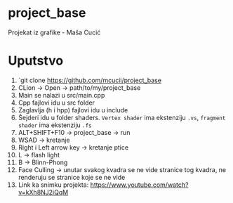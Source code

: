 # project_base
Projekat iz grafike - Maša Cucić


# Uputstvo
1. `git clone https://github.com/mcucii/project_base
2. CLion -> Open -> path/to/my/project_base
3. Main se nalazi u src/main.cpp
4. Cpp fajlovi idu u src folder
5. Zaglavlja (h i hpp) fajlovi idu u include
6. Šejderi idu u folder shaders. `Vertex shader` ima ekstenziju `.vs`, `fragment shader` ima ekstenziju `.fs`
7. ALT+SHIFT+F10 -> project_base -> run
8. WSAD -> kretanje
9. Right i Left arrow key -> kretanje ptice
10. L -> flash light
11. B -> Blinn-Phong
12. Face Culling -> unutar svakog kvadra se ne vide stranice tog kvadra, ne renderuju se stranice koje se ne vide
13. Link ka snimku projekta: https://www.youtube.com/watch?v=kXh8NJ2iQqM

